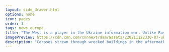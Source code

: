 ```yaml
---
layout: side_drawer.html
options: none
icon: pages
order: 1
tags: news_europe
title: "The West is a player in the Ukraine information war. Unlike Russia, it has to convince the public"
imagePreview: https://cdn.cnn.com/cnnnext/dam/assets/220211122330-07-ukraine-russia-disinformation-file-video-synd-2.jpg
description: "Corpses strewn through wrecked buildings in the aftermath of an apparently deadly explosion. Distraught mourners, grieving for lost loved ones. And amid the smoldering ruins, evidence of Western military equipment."
---
```

